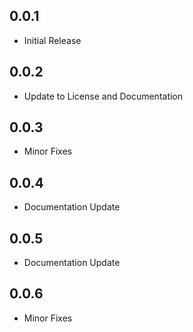 ## 0.0.1

* Initial Release

## 0.0.2

* Update to License and Documentation

## 0.0.3

* Minor Fixes

## 0.0.4

* Documentation Update

## 0.0.5

* Documentation Update

## 0.0.6

* Minor Fixes